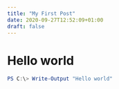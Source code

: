 ```yaml
---
title: "My First Post"
date: 2020-09-27T12:52:09+01:00
draft: false
---
```


# Hello world

```powershell
PS C:\> Write-Output "Hello world"
```
